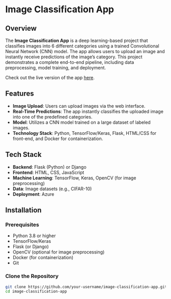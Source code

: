 # Image Classification App

## Overview

The **Image Classification App** is a deep learning-based project that classifies images into 6 different categories using a trained Convolutional Neural Network (CNN) model. The app allows users to upload an image and instantly receive predictions of the image’s category. This project demonstrates a complete end-to-end pipeline, including data preprocessing, model training, and deployment.

Check out the live version of the app [here](https://classiffyimages-d4g0bednaaaaevc8.eastus-01.azurewebsites.net/).
## Features

- **Image Upload**: Users can upload images via the web interface.
- **Real-Time Predictions**: The app instantly classifies the uploaded image into one of the predefined categories.
- **Model**: Utilizes a CNN model trained on a large dataset of labeled images.
- **Technology Stack**: Python, TensorFlow/Keras, Flask, HTML/CSS for front-end, and Docker for containerization.

## Tech Stack

- **Backend**: Flask (Python) or Django
- **Frontend**: HTML, CSS, JavaScript
- **Machine Learning**: TensorFlow, Keras, OpenCV (for image preprocessing)
- **Data**: Image datasets (e.g., CIFAR-10)
- **Deployment**: Azure

## Installation

### Prerequisites

- Python 3.8 or higher
- TensorFlow/Keras
- Flask (or Django)
- OpenCV (optional for image preprocessing)
- Docker (for containerization)
- Git

### Clone the Repository

```bash
git clone https://github.com/your-username/image-classification-app.git
cd image-classification-app
